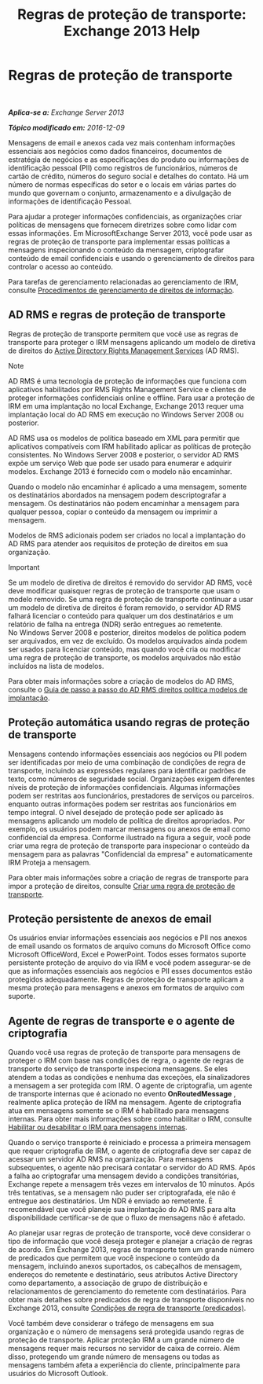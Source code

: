 ﻿---
title: 'Regras de proteção de transporte: Exchange 2013 Help'
TOCTitle: Regras de proteção de transporte
ms:assetid: 9bd6d049-165e-4e51-a79f-3b8ff409da55
ms:mtpsurl: https://technet.microsoft.com/pt-br/library/Dd298166(v=EXCHG.150)
ms:contentKeyID: 50486218
ms.date: 05/22/2018
mtps_version: v=EXCHG.150
ms.translationtype: MT
---

# Regras de proteção de transporte

 

_**Aplica-se a:** Exchange Server 2013_

_**Tópico modificado em:** 2016-12-09_

Mensagens de email e anexos cada vez mais contenham informações essenciais aos negócios como dados financeiros, documentos de estratégia de negócios e as especificações do produto ou informações de identificação pessoal (PII) como registros de funcionários, números de cartão de crédito, números do seguro social e detalhes do contato. Há um número de normas específicas do setor e o locais em várias partes do mundo que governam o conjunto, armazenamento e a divulgação de informações de identificação Pessoal.

Para ajudar a proteger informações confidenciais, as organizações criar políticas de mensagens que fornecem diretrizes sobre como lidar com essas informações. Em MicrosoftExchange Server 2013, você pode usar as regras de proteção de transporte para implementar essas políticas a mensagens inspecionando o conteúdo da mensagem, criptografar conteúdo de email confidenciais e usando o gerenciamento de direitos para controlar o acesso ao conteúdo.

Para tarefas de gerenciamento relacionadas ao gerenciamento de IRM, consulte [Procedimentos de gerenciamento de direitos de informação](information-rights-management-procedures-exchange-2013-help.md).

## AD RMS e regras de proteção de transporte

Regras de proteção de transporte permitem que você use as regras de transporte para proteger o IRM mensagens aplicando um modelo de diretiva de direitos do [Active Directory Rights Management Services](https://go.microsoft.com/fwlink/p/?linkid=129823) (AD RMS).


> [!NOTE]
> AD RMS é uma tecnologia de proteção de informações que funciona com aplicativos habilitados por RMS Rights Management Service e clientes de proteger informações confidenciais online e offline. Para usar a proteção de IRM em uma implantação no local Exchange, Exchange 2013 requer uma implantação local do AD RMS em execução no Windows Server 2008 ou posterior.



AD RMS usa os modelos de política baseado em XML para permitir que aplicativos compatíveis com IRM habilitado aplicar as políticas de proteção consistentes. No Windows Server 2008 e posterior, o servidor AD RMS expõe um serviço Web que pode ser usado para enumerar e adquirir modelos. Exchange 2013 é fornecido com o modelo não encaminhar.

Quando o modelo não encaminhar é aplicado a uma mensagem, somente os destinatários abordados na mensagem podem descriptografar a mensagem. Os destinatários não podem encaminhar a mensagem para qualquer pessoa, copiar o conteúdo da mensagem ou imprimir a mensagem.

Modelos de RMS adicionais podem ser criados no local a implantação do AD RMS para atender aos requisitos de proteção de direitos em sua organização.


> [!IMPORTANT]
> Se um modelo de diretiva de direitos é removido do servidor AD RMS, você deve modificar quaisquer regras de proteção de transporte que usam o modelo removido. Se uma regra de proteção de transporte continuar a usar um modelo de diretiva de direitos é foram removido, o servidor AD RMS falhará licenciar o conteúdo para qualquer um dos destinatários e um relatório de falha na entrega (NDR) serão entregues ao remetente.<BR>No Windows Server 2008 e posterior, direitos modelos de política podem ser arquivados, em vez de excluído. Os modelos arquivados ainda podem ser usados para licenciar conteúdo, mas quando você cria ou modificar uma regra de proteção de transporte, os modelos arquivados não estão incluídos na lista de modelos.



Para obter mais informações sobre a criação de modelos do AD RMS, consulte o [Guia de passo a passo do AD RMS direitos política modelos de implantação](https://go.microsoft.com/fwlink/p/?linkid=136593).

## Proteção automática usando regras de proteção de transporte

Mensagens contendo informações essenciais aos negócios ou PII podem ser identificadas por meio de uma combinação de condições de regra de transporte, incluindo as expressões regulares para identificar padrões de texto, como números de seguridade social. Organizações exigem diferentes níveis de proteção de informações confidenciais. Algumas informações podem ser restritas aos funcionários, prestadores de serviços ou parceiros. enquanto outras informações podem ser restritas aos funcionários em tempo integral. O nível desejado de proteção pode ser aplicado às mensagens aplicando um modelo de política de direitos apropriados. Por exemplo, os usuários podem marcar mensagens ou anexos de email como confidencial da empresa. Conforme ilustrado na figura a seguir, você pode criar uma regra de proteção de transporte para inspecionar o conteúdo da mensagem para as palavras "Confidencial da empresa" e automaticamente IRM Proteja a mensagem.

Para obter mais informações sobre a criação de regras de transporte para impor a proteção de direitos, consulte [Criar uma regra de proteção de transporte](create-a-transport-protection-rule-exchange-2013-help.md).

## Proteção persistente de anexos de email

Os usuários enviar informações essenciais aos negócios e PII nos anexos de email usando os formatos de arquivo comuns do Microsoft Office como Microsoft OfficeWord, Excel e PowerPoint. Todos esses formatos suporte persistente proteção de arquivo do via IRM e você podem assegurar-se de que as informações essenciais aos negócios e PII esses documentos estão protegidos adequadamente. Regras de proteção de transporte aplicam a mesma proteção para mensagens e anexos em formatos de arquivo com suporte.

## Agente de regras de transporte e o agente de criptografia

Quando você usa regras de proteção de transporte para mensagens de proteger o IRM com base nas condições de regra, o agente de regras de transporte do serviço de transporte inspeciona mensagens. Se eles atendem a todas as condições e nenhuma das exceções, ela sinalizadores a mensagem a ser protegida com IRM. O agente de criptografia, um agente de transporte internas que é acionado no evento **OnRoutedMessage** , realmente aplica proteção de IRM na mensagem. Agente de criptografia atua em mensagens somente se o IRM é habilitado para mensagens internas. Para obter mais informações sobre como habilitar o IRM, consulte [Habilitar ou desabilitar o IRM para mensagens internas](enable-or-disable-irm-for-internal-messages-exchange-2013-help.md).

Quando o serviço transporte é reiniciado e processa a primeira mensagem que requer criptografia de IRM, o agente de criptografia deve ser capaz de acessar um servidor AD RMS na organização. Para mensagens subsequentes, o agente não precisará contatar o servidor do AD RMS. Após a falha ao criptografar uma mensagem devido a condições transitórias, Exchange repete a mensagem três vezes em intervalos de 10 minutos. Após três tentativas, se a mensagem não puder ser criptografada, ele não é entregue aos destinatários. Um NDR é enviado ao remetente. É recomendável que você planeje sua implantação do AD RMS para alta disponibilidade certificar-se de que o fluxo de mensagens não é afetado.

Ao planejar usar regras de proteção de transporte, você deve considerar o tipo de informação que você deseja proteger e planejar a criação de regras de acordo. Em Exchange 2013, regras de transporte tem um grande número de predicados que permitem que você inspecione o conteúdo da mensagem, incluindo anexos suportados, os cabeçalhos de mensagem, endereços do remetente e destinatário, seus atributos Active Directory como departamento, a associação de grupo de distribuição e relacionamentos de gerenciamento do remetente com destinatários. Para obter mais detalhes sobre predicados de regra de transporte disponíveis no Exchange 2013, consulte [Condições de regra de transporte (predicados)](mail-flow-rule-conditions-and-exceptions-predicates-in-exchange-2013-exchange-2013-help.md).

Você também deve considerar o tráfego de mensagens em sua organização e o número de mensagens será protegida usando regras de proteção de transporte. Aplicar proteção IRM a um grande número de mensagens requer mais recursos no servidor de caixa de correio. Além disso, protegendo um grande número de mensagens ou todas as mensagens também afeta a experiência do cliente, principalmente para usuários do Microsoft Outlook.

